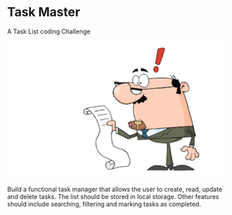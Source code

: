 # Task Master
A Task List coding Challenge 

![image](https://github.com/elbiesmith/taskmaster/blob/main/img/TaskMaster.jpg)

Build a functional task manager that allows the user to create, read,
                                update and delete tasks. The list should be stored
                                in local storage. Other features should include searching, filtering and marking tasks
                                as completed.